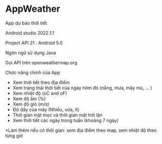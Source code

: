 # AppWeather
App dự báo thời tiết

Android studio 2022.1.1 

Project API 21 : Android 5.0

Ngôn ngữ sử dụng Java

Gọi API trên openweathermap.org


Chức năng chính của App
- Xem thời tiết theo địa điểm
- Xem trạng thái thời tiết của ngày hôm đó (nắng, mưa, mây mù, ... )
- Xem nhiệt độ (oC and oF)
- Xem độ ẩm (%)
- Xem độ gió (m/s)
- Độ dầy của mây (Nhiều, vừa, ít)
- Thời gian mặt mọc và thời gian mặt trời lặn
- Xem thời tiết các ngày trong tuần (khoảng 7 ngày)

*Làm thêm nếu có thời gian: xem địa điểm theo map, xem nhiệt độ theo từng giờ
